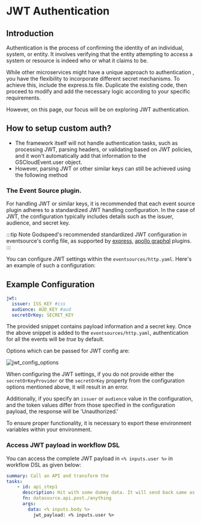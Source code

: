# JWT Authentication

## Introduction
Authentication is the process of confirming the identity of an individual, system, or entity. It involves verifying that the entity attempting to access a system or resource is indeed who or what it claims to be.

While other microservices might have a unique approach to authentication , you have the flexibility to incorporate different secret mechanisms. To achieve this, include the express.ts file. Duplicate the existing code, then proceed to modify and add the necessary logic according to your specific requirements.

However, on this page, our focus will be on exploring JWT authentication.

## How to setup custom auth?

- The framework itself will not handle authentication tasks, such as processing JWT, parsing headers, or validating based on JWT policies, and it won't automatically add that information to the GSCloudEvent.user object. 
- However, parsing JWT or other similar keys can still be achieved using the following method

### The Event Source plugin.
For handling JWT or similar keys, it is recommended that each event source plugin adheres to a standardized JWT handling configuration. In the case of JWT, the configuration typically includes details such as the issuer, audience, and secret key.

:::tip Note
Godspeed's recommended standardized JWT configuration in eventsource's config file, as supported by [express](https://github.com/godspeedsystems/gs-plugins/blob/main/plugins/express-as-http/README.md), [apollo graphql](https://github.com/godspeedsystems/gs-plugins/blob/main/plugins/graphql-as-eventsource/README.md) plugins.
:::


You can configure JWT settings within the `eventsources/http.yaml`. Here's an example of such a configuration:

## Example Configuration

```yaml
jwt:
  issuer: ISS_KEY #iss
  audience: AUD_KEY #aud
  secretOrKey: SECRET_KEY
```
The provided snippet contains payload information and a secret key. Once the above snippet is added to the `eventsources/http.yaml`, authentication for all the events will be *true* by default. 

Options which can be passed for JWT config are:

![jwt_config_options](https://docs.godspeed.systems/assets/images/jwtconfig_options-7c650cde2021eae6cdc15d4029afe6ff.png) 

When configuring the JWT settings, if you do not provide either the `secretOrKeyProvider` or the `secretOrKey` property from the configuration options mentioned above, it will result in an error.

Additionally, if you specify an `issuer` or `audience` value in the configuration, and the token values differ from those specified in the configuration payload, the response will be 'Unauthorized.'

To ensure proper functionality, it is necessary to export these environment variables within your environment.

### Access JWT payload in workflow DSL
You can access the complete JWT payload in `<% inputs.user %>` in workflow DSL as given below:

```yaml
summary: Call an API and transform the 
tasks:
    - id: api_step1
      description: Hit with some dummy data. It will send back same as response
      fn: datasource.api.post./anything
      args:
        data: <% inputs.body %>
          jwt_payload: <% inputs.user %>
```
